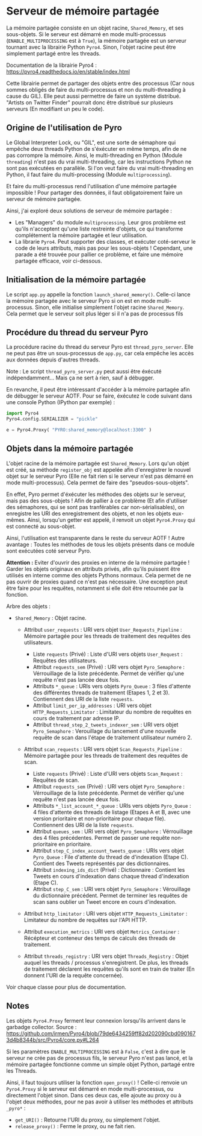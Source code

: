 # Serveur de mémoire partagée

La mémoire partagée consiste en un objet racine, `Shared_Memory`, et ses sous-objets. Si le serveur est démarré en mode multi-processus (`ENABLE_MULTIPROCESSING` est à `True`), la mémoire partagée est un serveur tournant avec la librairie Python `Pyro4`. Sinon, l'objet racine peut être simplement partagé entre les threads.

Documentation de la librairie Pyro4 : https://pyro4.readthedocs.io/en/stable/index.html

Cette librairie permet de partager des objets entre des processus (Car nous sommes obligés de faire du multi-processus et non du multi-threading à cause du GIL). Elle peut aussi permettre de faire un système distribué. "Artists on Twitter Finder" pourrait donc être distribué sur plusieurs serveurs (En modifiant un peu le code).


## Origine de l'utilisation de Pyro

Le Global Interpreter Lock, ou "GIL", est une sorte de sémaphore qui empêche deux threads Python de s'éxécuter en même temps, afin de ne pas corrompre la mémoire. Ainsi, le multi-threading en Python (Module `threading`) n'est pas du vrai multi-threading, car les instructions Python ne sont pas exécutées en parallèle. Si l'on veut faire du vrai multi-threading en Python, il faut faire du multi-processing (Module `multiprocessing`).

Et faire du multi-processus rend l'utilisation d'une mémoire partagée impossible ! Pour partager des données, il faut obligatoirement faire un serveur de mémoire partagée.

Ainsi, j'ai exploré deux solutions de serveur de mémoire partagée :
- Les "Managers" du module `multiprocessing`. Leur gros problème est qu'ils n'acceptent qu'une liste restreinte d'objets, ce qui transforme complétement la mémoire partagée et leur utilisation.
- La librarie `Pyro4`. Peut supporter des classes, et exécuter coté-serveur le code de leurs attributs, mais pas pour les sous-objets ! Cependant, une parade a été trouvée pour pallier ce problème, et faire une mémoire partagée efficace, voir ci-dessous.


## Initialisation de la mémoire partagée

Le script `app.py` appelle la fonction `launch_shared_memory()`. Celle-ci lance la mémoire partagée avec le serveur Pyro si on est en mode multi-processus. Sinon, elle initialise simplement l'objet racine `Shared_Memory`. Cela permet que le serveur soit plus léger si il n'a pas de processus fils


## Procédure du thread du serveur Pyro

La procédure racine du thread du serveur Pyro est `thread_pyro_server`. Elle ne peut pas être un sous-processus de `app.py`, car cela empêche les accès aux données depuis d'autres threads.

Note : Le script `thread_pyro_server.py` peut aussi être éxécuté indépendamment... Mais ça ne sert à rien, sauf à débugger.

En revanche, il peut être intéressant d'accéder à la mémoire partagée afin de débugger le serveur AOTF. Pour se faire, éxécutez le code suivant dans une console Python (IPython par exemple) :
```python
import Pyro4
Pyro4.config.SERIALIZER = "pickle"

e = Pyro4.Proxy( "PYRO:shared_memory@localhost:3300" )
```


## Objets dans la mémoire partagée

L'objet racine de la mémoire partagée est `Shared_Memory`. Lors qu'un objet est créé, sa méthode `register_obj` est appelée afin d'enregistrer le nouvel objet sur le serveur Pyro (Elle ne fait rien si le serveur n'est pas démarré en mode multi-processus). Cela permet de faire des "pseudos-sous-objets".

En effet, Pyro permet d'éxécuter les méthodes des objets sur le serveur, mais pas des sous-objets ! Afin de pallier à ce problème (Et afin d'utiliser des sémaphores, qui se sont pas tranférables car non-sérialisables), on enregistre les URI des enregistrement des objets, et non les objets eux-mêmes. Ainsi, lorsqu'un getter est appelé, il renvoit un objet `Pyro4.Proxy` qui est connecté au sous-objet.

Ainsi, l'utilisation est transparente dans le reste du serveur AOTF !
Autre avantage : Toutes les méthodes de tous les objets présents dans ce module sont exécutées coté serveur Pyro.

**Attention :** Eviter d'ouvrir des proxies en interne de la mémoire partagée ! Garder les objets originaux en attributs privés, afin qu'ils puissent être utilisés en interne comme des objets Pythons normaux. Cela permet de ne pas ouvrir de proxies quand ce n'est pas nécessaire. Une exception peut être faire pour les requêtes, notamment si elle doit être retournée par la fonction.

Arbre des objets :
- `Shared_Memory` : Objet racine.

  - Attribut `user_requests` : URI vers objet `User_Requests_Pipeline` : Mémoire partagée pour les threads de traitement des requêtes des utilisateurs.
    - Liste `requests` (Privé) : Liste d'URI vers objets `User_Request` : Requêtes des utilisateurs.
    - Attribut `requests_sem` (Privé) : URI vers objet `Pyro_Semaphore` : Vérrouillage de la liste précédente. Permet de vérifier qu'une requête n'est pas lancée deux fois.
    - Attributs `*_queue` : URIs vers objets `Pyro_Queue` : 3 files d'attente des différentes threads de traitement (Etapes 1, 2 et 3). Contiennent des URI de la liste `requests`.
    - Attribut `limit_per_ip_addresses` : URI vers objet `HTTP_Requests_Limitator` : Limitateur du nombre de requêtes en cours de traitement par adresse IP.
    - Attribut `thread_step_2_tweets_indexer_sem` : URI vers objet `Pyro_Semaphore` : Verouillage du lancement d'une nouvelle requête de scan dans l'étape de traitement utilisateur numéro 2.

  - Attribut `scan_requests` : URI vers objet `Scan_Requests_Pipeline` : Mémoire partagée pour les threads de traitement des requêtes de scan.
    - Liste `requests` (Privé) : Liste d'URI vers objets `Scan_Request` : Requêtes de scan.
    - Attribut `requests_sem` (Privé) : URI vers objet `Pyro_Semaphore` : Vérrouillage de la liste précédente. Permet de vérifier qu'une requête n'est pas lancée deux fois.
    - Attributs `*_list_account_*_queue` : URIs vers objets `Pyro_Queue` : 4 files d'attente des threads de listage (Etapes A et B, avec une version prioritaire et non-prioritaire pour chaque file). Contiennent des URI de la liste `requests`.
    - Attribut `queues_sem` : URI vers objet `Pyro_Semaphore` : Vérrouillage des 4 files précédentes. Permet de passer une requête non-prioritaire en prioritaire.
    - Attribut `step_C_index_account_tweets_queue` : URIs vers objet `Pyro_Queue` : File d'attente du thread de d'indexation (Etape C). Contient des Tweets représentés par des dictionnaires.
    - Attribut `indexing_ids_dict` (Privé) : Dictionnaire : Contient les Tweets en cours d'indexation dans chaque thread d'indexation (Etape C).
    - Attribut `step_C_sem` : URI vers objet `Pyro_Semaphore` : Vérouillage du dictionnaire précédent. Permet de terminer les requêtes de scan sans oublier un Tweet encore en cours d'indexation.

  - Attribut `http_limitator` : URI vers objet `HTTP_Requests_Limitator` : Limitateur du nombre de requêtes sur l'API HTTP.
  - Attribut `execution_metrics` : URI vers objet `Metrics_Container` : Récépteur et conteneur des temps de calculs des threads de traitement.
  - Attribut `threads_registry` : URI vers objet `Threads_Registry` : Objet auquel les threads / processus s'enregistrent. De plus, les threads de traitement déclarent les requêtes qu'ils sont en train de traiter (En donnent l'URI de la requête concernée).

Voir chaque classe pour plus de documentation.


## Notes

Les objets `Pyro4.Proxy` ferment leur connexion lorsqu'ils arrivent dans le garbadge collector. Source : https://github.com/irmen/Pyro4/blob/79de6434259ff82d202090cbd0901673d4b8344b/src/Pyro4/core.py#L264

Si les paramètres `ENABLE_MULTIPROCESSING` est à `False`, c'est à dire que le serveur ne crée pas de processus fils, le serveur Pyro n'est pas lancé, et la mémoire partagée fonctionne comme un simple objet Python, partagé entre les Threads.

Ainsi, il faut toujours utiliser la fonction `open_proxy()` !
Celle-ci renvoie un `Pyro4.Proxy` si le serveur est démarré en mode multi-processus, ou directement l'objet sinon.
Dans ces deux cas, elle ajoute au proxy ou à l'objet deux méthodes, pour ne pas avoir à utiliser les méthodes et attributs `_pyro*` :
* `get_URI()` : Retourne l'URI du proxy, ou simplement l'objet.
* `release_proxy()` : Ferme le proxy, ou ne fait rien.
